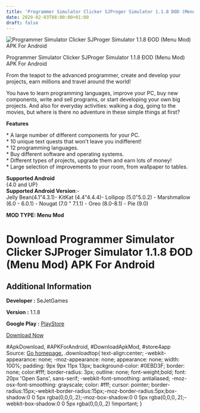 ```yaml
---
title: 'Programmer Simulator Clicker SJProger Simulator 1.1.8 ÐOD (Menu Mod) APK For Android'
date: 2020-02-03T08:00:00+01:00
draft: false
---
```


![Programmer Simulator Clicker SJProger Simulator 1.1.8 ÐOD (Menu Mod) APK For Android](https://i2.wp.com/apkhome.net/wp-content/uploads/2020/02/Programmer-Simulator-Clicker-SJProger-Simulator-1.1.8-ÐOD-Menu-Mod.png "Programmer Simulator Clicker SJProger Simulator 1.1.8 ÐOD (Menu Mod) APK For Android")

  

Programmer Simulator Clicker SJProger Simulator 1.1.8 ÐOD (Menu Mod) APK For Android

From the teapot to the advanced programmer, create and develop your projects, earn millions and travel around the world!

You have to learn programming languages, improve your PC, buy new components, write and sell programs, or start developing your own big projects. And also for everyday activities: walking a dog, going to the movies, but where is there no adventure in these simple things at first?

**Features**

\* A large number of different components for your PC.  
\* 10 unique text quests that won't leave you indifferent!  
\* 12 programming languages.  
\* Buy different software and operating systems.  
\* Different types of projects, upgrade them and earn lots of money!  
\* Large selection of improvements to your room, from wallpaper to tables.

**Supported Android**  
{4.0 and UP}  
**Supported Android Version**:-  
Jelly Bean(4.1"4.3.1)- KitKat (4.4"4.4.4)- Lollipop (5.0"5.0.2) - Marshmallow (6.0 - 6.0.1) - Nougat (7.0 " 7.1.1) - Oreo (8.0-8.1) - Pie (9.0)

**MOD TYPE: Menu Mod**

Download Programmer Simulator Clicker SJProger Simulator 1.1.8 ÐOD (Menu Mod) APK For Android
==============================================================================================

Additional Information
----------------------

**Developer :** SeJetGames

**Version :** 1.1.8

**Google Play :** [PlayStore](https://play.google.com/store/apps/details?id=ru.SeJetGames.SJProgerSimulator)

  

[Download Now](https://store4app.co/post/programmer-simulator-clicker-sjproger-simulator-1-1-8-od-menu-mod-apk-for-android_1580568370)

  
#ApkDownload, #APKForAndroid, #DownloadApkMod, #store4app  
Source: [Go homepage.](https://store4app.co/post/programmer-simulator-clicker-sjproger-simulator-1-1-8-od-menu-mod-apk-for-android_1580568370) .downloadtop{ text-align:center; -webkit-appearance: none; -moz-appearance: none; appearance: none; width: 100%; padding: 9px 9px 11px 13px; background-color: #0EBD3F; border: none; color:#fff; border-radius: 3px; outline: none; font-weight;bold; font: 20px 'Open Sans', sans-serif; -webkit-font-smoothing: antialiased; -moz-osx-font-smoothing: grayscale; color: #fff; cursor: pointer; border-radius:15px;-webkit-border-radius:15px;-moz-border-radius:5px;box-shadow:0 0 5px rgba(0,0,0,.2);-moz-box-shadow:0 0 5px rgba(0,0,0,.2);-webkit-box-shadow:0 0 5px rgba(0,0,0,.2) !important; }